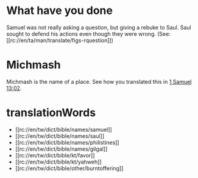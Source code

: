 # What have you done

Samuel was not really asking a question, but giving a rebuke to Saul. Saul sought to defend his actions even though they were wrong. (See: [[rc://en/ta/man/translate/figs-rquestion]])

# Michmash

Michmash is the name of a place. See how you translated this in [1 Samuel 13:02](./01.md).

# translationWords

* [[rc://en/tw/dict/bible/names/samuel]]
* [[rc://en/tw/dict/bible/names/saul]]
* [[rc://en/tw/dict/bible/names/philistines]]
* [[rc://en/tw/dict/bible/names/gilgal]]
* [[rc://en/tw/dict/bible/kt/favor]]
* [[rc://en/tw/dict/bible/kt/yahweh]]
* [[rc://en/tw/dict/bible/other/burntoffering]]